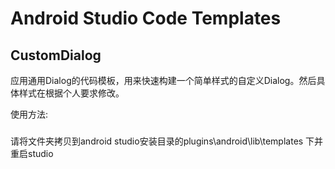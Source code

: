 Android Studio Code Templates 
===

CustomDialog
---
应用通用Dialog的代码模板，用来快速构建一个简单样式的自定义Dialog。然后具体样式在根据个人要求修改。

使用方法:
#####
请将文件夹拷贝到android studio安装目录的plugins\android\lib\templates 下并重启studio
